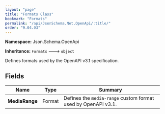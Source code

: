 ```yaml
---
layout: "page"
title: "Formats Class"
bookmark: "Formats"
permalink: "/api/JsonSchema.Net.OpenApi/:title/"
order: "9.04.03"
---
```

**Namespace:** Json.Schema.OpenApi

**Inheritance:**
`Formats`
 🡒 
`object`

Defines formats used by the OpenAPI v3.1 specification.

## Fields

| Name | Type | Summary |
|---|---|---|
| **MediaRange** | Format | Defines the `media-range` custom format used by OpenAPI v3.1. |
